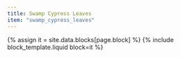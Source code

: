 ```yaml
---
title: Swamp Cypress Leaves
item: "swamp_cypress_leaves"
---
```


{% assign it = site.data.blocks[page.block] %}
{% include block_template.liquid block=it %}

